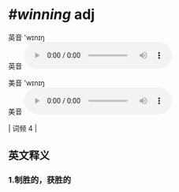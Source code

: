 # ***\#winning*** adj
英音 'wɪnɪŋ  
英音
<audio src="./media/winning1.aac" controls="controls"></audio>

美音 'wɪnɪŋ  
美音
<audio src="./media/winning2.aac" controls="controls"></audio>



| 词频 4 |  

英文释义
---
### 1.**制胜的，获胜的**  


